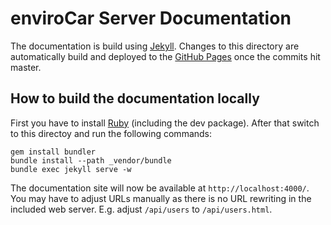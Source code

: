 # enviroCar Server Documentation

The documentation is build using [Jekyll][jekyll]. Changes to this 
directory are automatically build and deployed to the 
[GitHub Pages][gh-pages] once the commits hit master.

## How to build the documentation locally
First you have to install [Ruby][ruby] (including the dev package). After that 
switch to this directoy and run the following commands:
```
gem install bundler
bundle install --path _vendor/bundle
bundle exec jekyll serve -w
```

The documentation site will now be available at `http://localhost:4000/`.
You may have to adjust URLs manually as there is no URL rewriting in 
the included web server. E.g. adjust `/api/users` to `/api/users.html`.

[gh-pages]: http://envirocar.github.io/enviroCar-server/ "GitHub Pages"
[jekyll]: http://jekyllrb.com/ "Jekyll"
[ruby]: http://www.ruby-lang.org/en/ "Ruby"